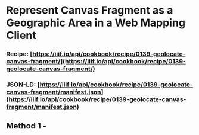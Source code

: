 # Represent Canvas Fragment as a Geographic Area in a Web Mapping Client
### Recipe: [https://iiif.io/api/cookbook/recipe/0139-geolocate-canvas-fragment/](https://iiif.io/api/cookbook/recipe/0139-geolocate-canvas-fragment/)
### JSON-LD: [https://iiif.io/api/cookbook/recipe/0139-geolocate-canvas-fragment/manifest.json](https://iiif.io/api/cookbook/recipe/0139-geolocate-canvas-fragment/manifest.json)

## Method 1 - 
